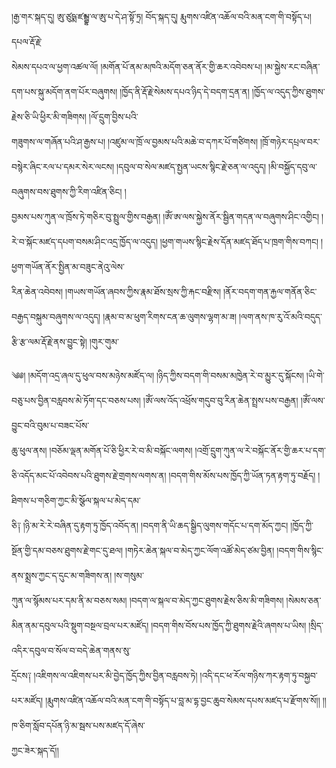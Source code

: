 ﻿  
།རྒྱ་གར་སྐད་དུ། ཨུ་ཙུཥྨ་ཛམྦྷ་ལ་ཨུ་པ་དེ་ཤ་སྟོ་ཏྲ། བོད་སྐད་དུ། རྨུགས་འཛིན་འཆོལ་བའི་མན་ངག་གི་བསྟོད་པ། དཔལ་རྡོ་རྗེ་  
སེམས་དཔའ་ལ་ཕྱག་འཚལ་ལོ། །མགོན་པོ་ནམ་མཁའི་མདོག་ཅན་ནོར་གྱི་ཆར་འབེབས་པ། །མ་སྐྱེས་རང་བཞིན་དག་པས་སྐུ་མདོག་ནག་པོར་བཞུགས། །ཁྱོད་ནི་རྡོ་རྗེ་སེམས་དཔའ་ཉིད་དེ་བདག་དྲན་ན། །ཁྱོད་ལ་འདུད་ཀྱིས་ཐུགས་རྗེས་ཅི་ཡི་ཕྱིར་མི་གཟིགས། །ལོ་དྲུག་བྱིས་པའི་  
གཟུགས་ལ་གཞོན་པའི་ཤ་རྒྱས་པ། །འཛུམ་ལ་ཁྲོ་ལ་བྱམས་པའི་མཆེ་བ་དཀར་པོ་གཙིགས། །ཁྲོ་གཉེར་དཔྲལ་བར་བསྙེར་ཞིང་རལ་པ་དམར་སེར་ལངས། །དབུལ་བ་སེལ་མཛད་སྤྱན་ཡངས་སྙིང་རྗེ་ཅན་ལ་འདུད། །མི་བསྐྱོད་དབུ་ལ་བཞུགས་བས་ཐུགས་ཀྱི་རིག་འཛིན་ཅིང། །  
བྱམས་པས་ཀུན་ལ་ཁྲོས་ཏེ་གཅིར་བུ་སྤྲུལ་གྱིས་བརྒྱན། །ཨོཾ་ཨ་ལས་སྐྱེས་ནོར་སྦྱིན་གདན་ལ་བཞུགས་ཤིང་འགྱིང། །རེ་བ་སྐོང་མཛད་དཔག་བསམ་ཤིང་འདྲ་ཁྱོད་ལ་འདུད། །ཕྱག་གཡས་སྙིང་རྗེས་དོན་མཛད་ཐོད་པ་ཁྲག་གིས་བཀང། །ཕྱག་གཡོན་ནོར་སྤྱིན་མ་བཟུང་ནེའུ་ལེས་  
རིན་ཆེན་འབེབས། །གཡས་གཡོན་ཞབས་ཀྱིས་རྣམ་ཐོས་སྲས་ཀྱི་རྐང་བརྫིས། །ནོར་བདག་གན་རྐྱལ་གནོན་ཅིང་བརྒྱད་བསྐུམ་བཞུགས་ལ་འདུད། །རྣམ་བ་མ་ཕུག་རིགས་ངན་ཆ་ལུགས་ལྷག་མ་ཟ། །ལག་ནས་ཁ་རུ་འོ་མའི་བདུད་རྩི་རྩ་ལམ་རྡོ་རྗེ་ནས་བྱུང་སྟེ། །གུར་གུམ་  
  
༄༅། །མདོག་འདྲ་ཞལ་དུ་ཕུལ་བས་མཉེས་མཛོད་ལ། །ཉིད་ཀྱིས་བདག་གི་བསམ་མཁྱེན་རེ་བ་མྱུར་དུ་སྐོངས། །ཡི་གེ་བཅུ་པས་བྱིན་བརླབས་མེ་ཏོག་དང་བཅས་པས། །ཨོཾ་ལས་འོད་འཕྲོས་གདུབ་བུ་རིན་ཆེན་སྤྲས་པས་བརྒྱན། །ཨོཾ་ལས་བྱུང་བའི་བུམ་པ་བཟང་པོས་  
ཆུ་ཕུལ་ནས། །བཅོམ་ལྡན་མགོན་པོ་ཅི་ཕྱིར་རེ་བ་མི་བསྐོང་ལགས། །འགྲོ་དྲུག་ཀུན་ལ་རེ་བསྐོང་ནོར་གྱི་ཆར་པ་དག་ཅི་འདོད་མང་པོ་འབེབས་པའི་ཐུགས་རྗེ་གྲགས་ལགས་ན། །བདག་གིས་མོས་པས་ཁྱོད་ཀྱི་ཡོན་ཏན་རྟག་ཏུ་བརྗོད། །ཐིགས་པ་གཅིག་ཀྱང་མི་སྩོལ་སྐལ་པ་མེད་དམ་  
ཅི༑ །ཉི་མ་རེ་རེ་བཞིན་དུ་རྟག་ཏུ་ཁྱོད་འབོད་ན། །བདག་ནི་ཡི་ཆད་སྒྱིད་ལུགས་གདོང་པ་དག་མོད་ཀྱང། །ཁྱོད་ཀྱི་སྔོན་གྱི་དམ་བཅས་ཐུགས་རྗེ་གང་དུ་ཐལ། །གཏེར་ཆེན་སྐལ་བ་མེད་ཀྱང་ལོག་འཚོ་མེད་ཙམ་བྱིན། །བདག་གིས་སྙིང་ནས་སྨྲས་ཀྱང་ད་དུང་མ་གཟིགས་ན། །ས་གསུམ་  
ཀུན་ལ་སྙོམས་པར་དམ་ནི་མ་བཅས་སམ། །བདག་ལ་སྐལ་བ་མེད་ཀྱང་ཐུགས་རྗེས་ཅིས་མི་གཟིགས། །སེམས་ཅན་མིན་ནམ་དབུལ་པའི་སྡུག་བསྔལ་བྲལ་པར་མཛོད། །བདག་གིས་བོས་པས་ཁྱོད་ཀྱི་ཐུགས་རྗེའི་ཞགས་པ་ཡིས། །སྲིད་འདིར་དབུལ་བ་སོལ་བ་བདེ་ཆེན་གནས་སུ་  
དྲོངས༑ །འཇིགས་ལ་འཇིགས་པར་མི་བྱེད་ཁྱོད་ཀྱིས་བྱིན་བརླབས་ཏེ། །འདི་དང་ཕ་རོལ་གཉིས་ཀར་རྟག་ཏུ་བསྐྱབ་པར་མཛོད། །རྨུགས་འཛིན་འཆོལ་བའི་མན་ངག་གི་བསྟོད་པ་བླ་མ་དྷ་བྱང་ཆུབ་སེམས་དཔས་མཛད་པ་རྫོགས་སོ།། །།ཁ་ཅིག་སློབ་དཔོན་ཉི་མ་སྦས་པས་མཛད་དོ་ཞེས་  
ཀྱང་ཟེར་སྐད་དོ།།  
  
  
